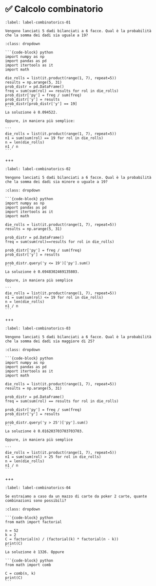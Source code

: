 # ✅ Calcolo combinatorio


```{exercise}
:label: label-combinatorics-01

Vengono lanciati 5 dadi bilanciati a 6 facce. Qual è la probabilità che la somma dei dadi sia uguale a 19?
```

````{solution} label-combinatorics-01
:class: dropdown

```{code-block} python
import numpy as np
import pandas as pd
import itertools as it
import math

die_rolls = list(it.product(range(1, 7), repeat=5))
results = np.arange(5, 31)
prob_distr = pd.DataFrame()
freq = sum(sum(rol) == results for rol in die_rolls)
prob_distr['py'] = freq / sum(freq)
prob_distr['y'] = results
prob_distr[prob_distr['y'] == 19]
```
La soluzione è 0.094522.

Oppure, in maniera più semplice:

```
die_rolls = list(it.product(range(1, 7), repeat=5))
n1 = sum(sum(rol) == 19 for rol in die_rolls)
n = len(die_rolls)
n1 / n
```

````

+++
```{exercise}
:label: label-combinatorics-02

Vengono lanciati 5 dadi bilanciati a 6 facce. Qual è la probabilità che la somma dei dadi sia minore o uguale a 19?
```

````{solution} label-combinatorics-02
:class: dropdown

```{code-block} python
import numpy as np
import pandas as pd
import itertools as it
import math

die_rolls = list(it.product(range(1, 7), repeat=5))
results = np.arange(5, 31)

prob_distr = pd.DataFrame()
freq = sum(sum(rol)==results for rol in die_rolls)

prob_distr['py'] = freq / sum(freq)
prob_distr['y'] = results

prob_distr.query('y <= 19')['py'].sum()
```
La soluzione è 0.6948302469135803.

Oppure, in maniera più semplice

```
die_rolls = list(it.product(range(1, 7), repeat=5))
n1 = sum(sum(rol) <= 19 for rol in die_rolls)
n = len(die_rolls)
n1 / n
```

````

+++
```{exercise}
:label: label-combinatorics-03

Vengono lanciati 5 dadi bilanciati a 6 facce. Qual è la probabilità che la somma dei dadi sia maggiore di 25?
```

````{solution} label-combinatorics-03
:class: dropdown

```{code-block} python
import numpy as np
import pandas as pd
import itertools as it
import math

die_rolls = list(it.product(range(1, 7), repeat=5))
results = np.arange(5, 31)

prob_distr = pd.DataFrame()
freq = sum(sum(rol) == results for rol in die_rolls)

prob_distr['py'] = freq / sum(freq)
prob_distr['y'] = results

prob_distr.query('y > 25')['py'].sum()
```
La soluzione è 0.016203703703703703.

Oppure, in maniera più semplice

```
die_rolls = list(it.product(range(1, 7), repeat=5))
n1 = sum(sum(rol) > 25 for rol in die_rolls)
n = len(die_rolls)
n1 / n
```

````
+++

```{exercise}
:label: label-combinatorics-04

Se estraiamo a caso da un mazzo di carte da poker 2 carte, quante combinazioni sono possibili?
```

````{solution} label-combinatorics-04
:class: dropdown

```{code-block} python
from math import factorial

n = 52
k = 2
C = factorial(n) / (factorial(k) * factorial(n - k))
print(C)
```
La soluzione è 1326. Oppure

```{code-block} python
from math import comb

C = comb(n, k)
print(C)
```

````
